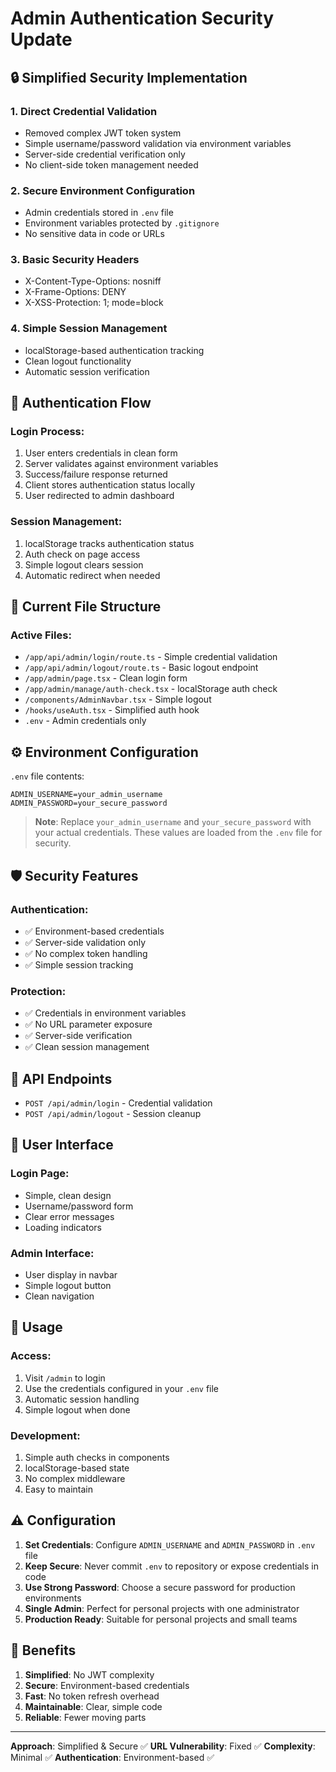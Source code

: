 # Admin Authentication Security Update

## 🔒 Simplified Security Implementation

### 1. **Direct Credential Validation**

- Removed complex JWT token system
- Simple username/password validation via environment variables
- Server-side credential verification only
- No client-side token management needed

### 2. **Secure Environment Configuration**

- Admin credentials stored in `.env` file
- Environment variables protected by `.gitignore`
- No sensitive data in code or URLs

### 3. **Basic Security Headers**

- X-Content-Type-Options: nosniff
- X-Frame-Options: DENY
- X-XSS-Protection: 1; mode=block

### 4. **Simple Session Management**

- localStorage-based authentication tracking
- Clean logout functionality
- Automatic session verification

## 🚀 Authentication Flow

### Login Process:

1. User enters credentials in clean form
2. Server validates against environment variables
3. Success/failure response returned
4. Client stores authentication status locally
5. User redirected to admin dashboard

### Session Management:

1. localStorage tracks authentication status
2. Auth check on page access
3. Simple logout clears session
4. Automatic redirect when needed

## 📁 Current File Structure

### Active Files:

- `/app/api/admin/login/route.ts` - Simple credential validation
- `/app/api/admin/logout/route.ts` - Basic logout endpoint
- `/app/admin/page.tsx` - Clean login form
- `/app/admin/manage/auth-check.tsx` - localStorage auth check
- `/components/AdminNavbar.tsx` - Simple logout
- `/hooks/useAuth.tsx` - Simplified auth hook
- `.env` - Admin credentials only

## ⚙️ Environment Configuration

`.env` file contents:

```env
ADMIN_USERNAME=your_admin_username
ADMIN_PASSWORD=your_secure_password
```

> **Note**: Replace `your_admin_username` and `your_secure_password` with your actual credentials. These values are loaded from the `.env` file for security.

## 🛡️ Security Features

### Authentication:

- ✅ Environment-based credentials
- ✅ Server-side validation only
- ✅ No complex token handling
- ✅ Simple session tracking

### Protection:

- ✅ Credentials in environment variables
- ✅ No URL parameter exposure
- ✅ Server-side verification
- ✅ Clean session management

## 🔗 API Endpoints

- `POST /api/admin/login` - Credential validation
- `POST /api/admin/logout` - Session cleanup

## 📱 User Interface

### Login Page:

- Simple, clean design
- Username/password form
- Clear error messages
- Loading indicators

### Admin Interface:

- User display in navbar
- Simple logout button
- Clean navigation

## 🔧 Usage

### Access:

1. Visit `/admin` to login
2. Use the credentials configured in your `.env` file
3. Automatic session handling
4. Simple logout when done

### Development:

1. Simple auth checks in components
2. localStorage-based state
3. No complex middleware
4. Easy to maintain

## ⚠️ Configuration

1. **Set Credentials**: Configure `ADMIN_USERNAME` and `ADMIN_PASSWORD` in `.env` file
2. **Keep Secure**: Never commit `.env` to repository or expose credentials in code
3. **Use Strong Password**: Choose a secure password for production environments
4. **Single Admin**: Perfect for personal projects with one administrator
5. **Production Ready**: Suitable for personal projects and small teams

## 🎯 Benefits

1. **Simplified**: No JWT complexity
2. **Secure**: Environment-based credentials
3. **Fast**: No token refresh overhead
4. **Maintainable**: Clear, simple code
5. **Reliable**: Fewer moving parts

---

**Approach**: Simplified & Secure ✅
**URL Vulnerability**: Fixed ✅
**Complexity**: Minimal ✅
**Authentication**: Environment-based ✅
